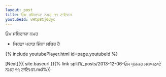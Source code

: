 ```yaml
---
layout: post
title: ਓਮ ਸਥਿਰਾਯਾ ਨਮਹ ੧੧ ਟਾਇਮਸ
youtubeId: vHtp8Cj03yc
---
```

 
 
 ਓਮ ਸਥਿਰਾਯਾ ਨਮਹ  
 
 -  ਜਿਹੜਾ ਪਹਾੜ ਜਿੰਨਾ ਸਥਿਰ ਹੈ 
 
  
 
  
 
 
 
 
 
 


{% include youtubePlayer.html id=page.youtubeId %}
 
[Next]({{ site.baseurl }}{% link  split1/_posts/2013-12-06-ਓਮ ਪੁਸ਼ਕਰ ਸਥਾਪਠਾਏ ਨਮਹ ੧੧ ਟਾਇਮਸ.md%})
 
